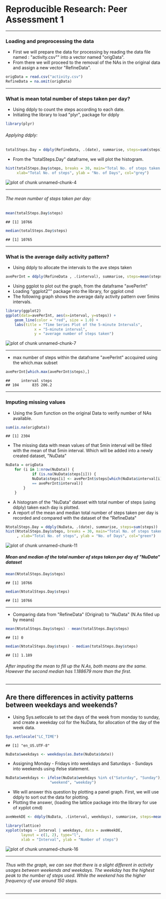 # Reproducible Research: Peer Assessment 1
***

### Loading and preprocessing the data



- First we will prepare the data for processing by reading the data file named : "activity.csv"" into a vector named "origData".
- From there we will proceed to the removal of the NAs in the original data and assign a new vector "RefineData".


```r
origData = read.csv("activity.csv")
RefineData = na.omit(origData)
```

***

### What is mean total number of steps taken per day?
- Using ddply to count the steps according to each date.
- Initiating the library to load "plyr", package for ddply


```r
library(plyr)
```

###### Applying ddply:

```r
totalSteps.Day = ddply(RefineData, .(date), summarise, steps=sum(steps))
```

- From the "totalSteps.Day" dataframe, we will plot the histogram.

```r
hist(totalSteps.Day$steps, breaks = 30, main="Total No. of steps taken per day", 
     xlab="Total No. of steps", ylab = "No. of Days", col="grey")
```

![plot of chunk unnamed-chunk-4](./PA1_template_files/figure-html/unnamed-chunk-4.png) 

***

###### The mean number of steps taken per day:

```r
mean(totalSteps.Day$steps)
```

```
## [1] 10766
```

```r
median(totalSteps.Day$steps)
```

```
## [1] 10765
```

***

### What is the average daily activity pattern?

- Using ddply to allocate the intervals to the ave steps taken

```r
avePerInt = ddply(RefineData , .(interval), summarise, steps=mean(steps))
```
- Using ggplot to plot out the graph, from the dataframe "avePerInt"
- Loading "ggplot2"" package into the library, for ggplot cmd
- The following graph shows the average daily activity pattern over 5mins intervals.


```r
library(ggplot2)
ggplot(data=avePerInt, aes(x=interval, y=steps)) +
    geom_line(color = "red", size = 1.0) +
    labs(title = "Time Series Plot of the 5-minute Intervals",
             x = "5-minute interval",
             y = "average number of steps taken")
```

![plot of chunk unnamed-chunk-7](./PA1_template_files/figure-html/unnamed-chunk-7.png) 

***

- max number of steps within the dataframe "avePerInt" accquired using the which.max subset

```r
avePerInt[which.max(avePerInt$steps),]
```

```
##     interval steps
## 104      835 206.2
```

***

### Imputing missing values
- Using the Sum function on the original Data to verify number of NAs available.

```r
sum(is.na(origData))
```

```
## [1] 2304
```

- The missing data with mean values of that 5min interval will be filled with the mean of that 5min interval. Which will be added into a newly created dataset, "NuData"

```r
NuData = origData
    for (i in 1:nrow(NuData)) {
            if (is.na(NuData$steps[i])) {
            NuData$steps[i] <- avePerInt$steps[which(NuData$interval[i] 
            == avePerInt$interval)]
        }
    }
```

- A histogram of the "NuData" dataset with total number of steps (using ddply) taken each day is plotted. 
- A report of the mean and median total number of steps taken per day is recorded and compared with the dataset of the "RefineData"

```r
NtotalSteps.Day = ddply(NuData, .(date), summarise, steps=sum(steps))
hist(NtotalSteps.Day$steps, breaks = 30, main="Total No. of steps taken per day"
     , xlab="Total No. of steps", ylab = "No. of Days", col="green")
```

![plot of chunk unnamed-chunk-11](./PA1_template_files/figure-html/unnamed-chunk-11.png) 

##### Mean and median of the total number of steps taken per day of "NuData" dataset

```r
mean(NtotalSteps.Day$steps)
```

```
## [1] 10766
```

```r
median(NtotalSteps.Day$steps)
```

```
## [1] 10766
```

***

- Comparing data from "RefineData" (Original) to "NuData" (N.As filled up by means)

```r
mean(NtotalSteps.Day$steps) - mean(totalSteps.Day$steps)
```

```
## [1] 0
```

```r
median(NtotalSteps.Day$steps) - median(totalSteps.Day$steps)
```

```
## [1] 1.189
```

###### After imputing the mean to fill up the N.As, both means are the same. However the second median has 1.188679 more than the first.

***

## Are there differences in activity patterns between weekdays and weekends?
- Using Sys.setlocale to set the days of the week from monday to sunday, and create a weekday col for the NuData, for allocation of the day of the week data.

```r
Sys.setlocale("LC_TIME")
```

```
## [1] "en_US.UTF-8"
```

```r
NuData$weekdays <- weekdays(as.Date(NuData$date))
```

- Assigning Monday - Fridays into weekdays and Saturdays - Sundays into weekends using ifelse statement.

```r
NuData$weekdays <- ifelse(NuData$weekdays %in% c("Saturday", "Sunday"),
                    "weekend", "weekday")
```

- We will answer this question by plotting a panel graph. First, we will use ddply to sort out the data for plotting.
- Plotting the answer, (loading the lattice package into the library for use of xyplot cmd)

```r
aveWeekDE <- ddply(NuData, .(interval, weekdays), summarise, steps=mean(steps))

library(lattice)
xyplot(steps ~ interval | weekdays, data = aveWeekDE, 
       layout = c(1, 2), type="l",
       xlab = "Interval", ylab = "Number of steps")
```

![plot of chunk unnamed-chunk-16](./PA1_template_files/figure-html/unnamed-chunk-16.png) 

***

###### Thus with the graph, we can see that there is a slight different in activity usages between weekends and weekdays. The weekday has the highest peak to the number of steps used. While the weekend has the higher frequency of use around 150 steps.

***
